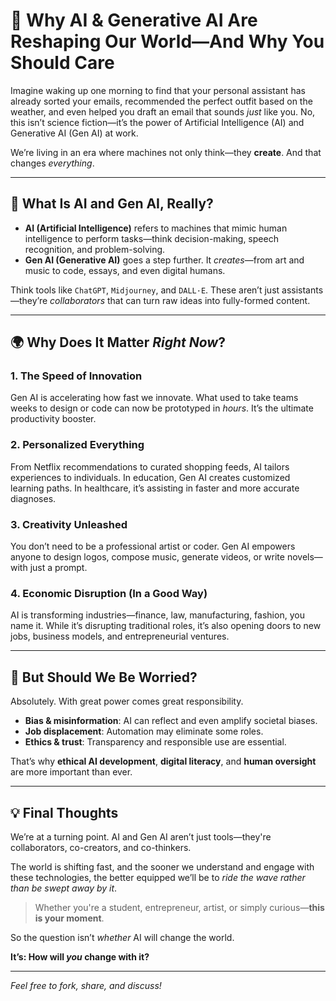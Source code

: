 # 🚀 Why AI & Generative AI Are Reshaping Our World—And Why You Should Care

Imagine waking up one morning to find that your personal assistant has already sorted your emails, recommended the perfect outfit based on the weather, and even helped you draft an email that sounds *just* like you. No, this isn’t science fiction—it’s the power of Artificial Intelligence (AI) and Generative AI (Gen AI) at work.

We’re living in an era where machines not only think—they **create**. And that changes *everything*.

---

## 🧠 What Is AI and Gen AI, Really?

- **AI (Artificial Intelligence)** refers to machines that mimic human intelligence to perform tasks—think decision-making, speech recognition, and problem-solving.
- **Gen AI (Generative AI)** goes a step further. It *creates*—from art and music to code, essays, and even digital humans.

Think tools like `ChatGPT`, `Midjourney`, and `DALL·E`. These aren’t just assistants—they’re *collaborators* that can turn raw ideas into fully-formed content.

---

## 🌍 Why Does It Matter *Right Now*?

### 1. The Speed of Innovation
Gen AI is accelerating how fast we innovate. What used to take teams weeks to design or code can now be prototyped in *hours*. It’s the ultimate productivity booster.

### 2. Personalized Everything
From Netflix recommendations to curated shopping feeds, AI tailors experiences to individuals. In education, Gen AI creates customized learning paths. In healthcare, it’s assisting in faster and more accurate diagnoses.

### 3. Creativity Unleashed
You don’t need to be a professional artist or coder. Gen AI empowers anyone to design logos, compose music, generate videos, or write novels—with just a prompt.

### 4. Economic Disruption (In a Good Way)
AI is transforming industries—finance, law, manufacturing, fashion, you name it. While it’s disrupting traditional roles, it’s also opening doors to new jobs, business models, and entrepreneurial ventures.

---

## 🤔 But Should We Be Worried?

Absolutely. With great power comes great responsibility.

- **Bias & misinformation**: AI can reflect and even amplify societal biases.
- **Job displacement**: Automation may eliminate some roles.
- **Ethics & trust**: Transparency and responsible use are essential.

That’s why **ethical AI development**, **digital literacy**, and **human oversight** are more important than ever.

---

## 💡 Final Thoughts

We’re at a turning point. AI and Gen AI aren’t just tools—they're collaborators, co-creators, and co-thinkers.

The world is shifting fast, and the sooner we understand and engage with these technologies, the better equipped we’ll be to *ride the wave rather than be swept away by it*.

> Whether you're a student, entrepreneur, artist, or simply curious—**this is your moment**.

So the question isn’t *whether* AI will change the world.

**It’s: How will *you* change with it?**

---

*Feel free to fork, share, and discuss!*
